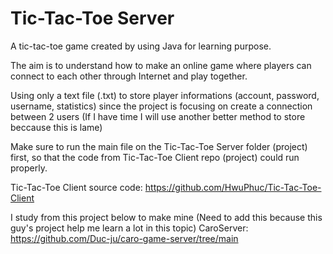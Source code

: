 # Tic-Tac-Toe Server
A tic-tac-toe game created by using Java for learning purpose.

The aim is to understand how to make an online game where players can connect to each other through Internet and play together.

Using only a text file (.txt) to store player informations (account, password, username, statistics) since the project is focusing on create a connection between 2 users (If I have time I will use another better method to store beccause this is lame)

Make sure to run the main file on the Tic-Tac-Toe Server folder (project) first, so that the code from Tic-Tac-Toe Client repo (project) could run properly.

Tic-Tac-Toe Client source code: https://github.com/HwuPhuc/Tic-Tac-Toe-Client

I study from this project below to make mine (Need to add this because this guy's project help me learn a lot in this topic)
CaroServer: https://github.com/Duc-ju/caro-game-server/tree/main
